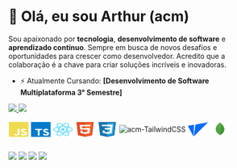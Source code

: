 # 👋 Olá, eu sou Arthur (acm)

Sou apaixonado por **tecnologia**, **desenvolvimento de software** e **aprendizado contínuo**. Sempre em busca de novos desafios e oportunidades para crescer como desenvolvedor. Acredito que a colaboração é a chave para criar soluções incríveis e inovadoras.

- ⚡ Atualmente Cursando: **[Desenvolvimento de Software Multiplataforma 3° Semestre]**

<div>
  <a href="https://github.com/arthuracmm">
    <img height ='100em' src='https://github-readme-stats.vercel.app/api?username=arthuracmm&show_icons=true&count_private=true&hide_title=true&hide=prs&theme=dark&icon_color=1DB954&bg_color=181818'/>
    <img height ='100em' src='https://github-readme-stats.vercel.app/api/top-langs/?username=arthuracmm&layout=compact&theme=dark&icon_color=1DB954&bg_color=181818'/>
  </a>
</div>

<div style="display: inline_block"><br>
  <img align="center" alt="acm-Js" height="30" width="40" src="https://raw.githubusercontent.com/devicons/devicon/master/icons/javascript/javascript-plain.svg">
  <img align="center" alt="acm-Ts" height="30" width="40" src="https://raw.githubusercontent.com/devicons/devicon/master/icons/typescript/typescript-plain.svg">
  <img align="center" alt="acm-React" height="30" width="40" src="https://raw.githubusercontent.com/devicons/devicon/master/icons/react/react-original.svg">
  <img align="center" alt="acm-HTML" height="30" width="40" src="https://raw.githubusercontent.com/devicons/devicon/master/icons/html5/html5-original.svg">
  <img align="center" alt="acm-CSS" height="30" width="40" src="https://raw.githubusercontent.com/devicons/devicon/master/icons/css3/css3-original.svg">
  <img align="center" alt="acm-TailwindCSS" height="30" width="40" src="https://cdn.jsdelivr.net/gh/devicons/devicon@latest/icons/tailwindcss/tailwindcss-original.svg">
  <img align="center" alt="acm-Vite" height="30" width="40" src="https://raw.githubusercontent.com/devicons/devicon/master/icons/vite/vite-original.svg">
  <img align="center" alt="acm-MongoDB" height="30" width="40" src="https://raw.githubusercontent.com/devicons/devicon/master/icons/mongodb/mongodb-original.svg">

</div>
  
  ##
 
<div> 
  <a href="https://instagram.com/arthuracm" target="_blank"><img src="https://img.shields.io/badge/-Instagram-%23E4405F?style=for-the-badge&logo=instagram&logoColor=white" target="_blank"></a>
 	<a href="https://www.twitch.tv/acmkk" target="_blank"><img src="https://img.shields.io/badge/Twitch-9146FF?style=for-the-badge&logo=twitch&logoColor=white" target="_blank"></a>
  <a href = "mailto:arthurcesarmarcelino@gmail.com"><img src="https://img.shields.io/badge/-Gmail-%23333?style=for-the-badge&logo=gmail&logoColor=white" target="_blank"></a>
  <a href="https://www.linkedin.com/in/arthur-marcelino-b311752b8/" target="_blank"><img src="https://img.shields.io/badge/-LinkedIn-%230077B5?style=for-the-badge&logo=linkedin&logoColor=white" target="_blank"></a> 
  
</div>
